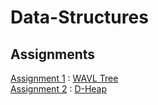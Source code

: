 # Data-Structures

## Assignments
[Assignment 1](https://github.com/AvivYaniv/Data-Structures/blob/master/1/Code/WAVLTree.java) : [WAVL Tree](https://en.wikipedia.org/wiki/WAVL_tree) <br/>
[Assignment 2](https://github.com/AvivYaniv/Data-Structures/blob/master/2/Code/DHeap.java) : [D-Heap](https://en.wikipedia.org/wiki/D-ary_heap) <br/>
